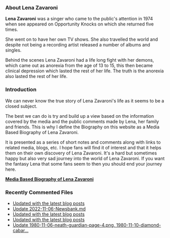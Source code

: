 ### About Lena Zavaroni

<p><strong>Lena Zavaroni</strong> was a singer who came to the public's attention in 1974 when see appeared on Opportunity Knocks on which she returned five times.</p>

<p>She went on to have her own TV shows. She also travelled the world and despite not being a recording artist released a number of albums and singles.</p>

<p>Behind the scenes Lena Zavaroni had a life long fight with her demons, which came out as anorexia from the age of 13 to 15, this then became clinical depression which lasted the rest of her life. The truth is the anorexia also lasted the rest of her life.</p>

### Introduction

<p>We can never know the true story of Lena Zavaroni's life as it seems to be a closed subject.</p>

<p>The best we can do is try and build up a view based on the information covered by the media and the public comments made by Lena, her family and friends. This is why I define the Biography on this website as a Media Based Biography of Lena Zavaroni.</p>

<p>It is presented as a series of short notes and comments along with links to related media, blogs, etc. I hope fans will find it of interest and that it helps them on their own discovery of Lena Zavaroni. It's a hard but sometimes happy but also very sad journey into the world of Lena Zavaroni. If you want the fantasy Lena that some fans seem to then you should end your journey here.</p>

<a href="https://fanzoflenazavaroni.github.io/biography/lena-zavaroni/"><strong>Media Based Biography of Lena Zavaroni</strong></a>

### Recently Commented Files

<!-- BLOG-POST-LIST:START -->
- [Updated with the latest blog posts](https://github.com/FanzOfLenaZavaroni/fanzoflenazavaroni.github.io/commit/39dd153d3ba626a29596443cd64b517b014c6824)
- [Update 2022-11-06-Newsbank.md](https://github.com/FanzOfLenaZavaroni/fanzoflenazavaroni.github.io/commit/957ab4c8f23a25c9560a8fdb0b22458070816613)
- [Updated with the latest blog posts](https://github.com/FanzOfLenaZavaroni/fanzoflenazavaroni.github.io/commit/3cd7f06fe7fa0459f85c670539aa56f6cf8dfe37)
- [Updated with the latest blog posts](https://github.com/FanzOfLenaZavaroni/fanzoflenazavaroni.github.io/commit/3bc306231f7585a23b94cb4c8ed7c42ee4f2291b)
- [Update 1980-11-06-neath-guardian-page-4.png, 1980-11-10-diamond-cabar…](https://github.com/FanzOfLenaZavaroni/fanzoflenazavaroni.github.io/commit/9aae9ec7e748bb97cf71370a1e41dcbf2df11c01)
<!-- BLOG-POST-LIST:END -->
